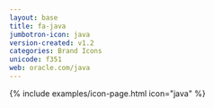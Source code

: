 ```yaml
---
layout: base
title: fa-java
jumbotron-icon: java
version-created: v1.2
categories: Brand Icons
unicode: f351
web: oracle.com/java
---
```


{% include examples/icon-page.html icon="java" %}

